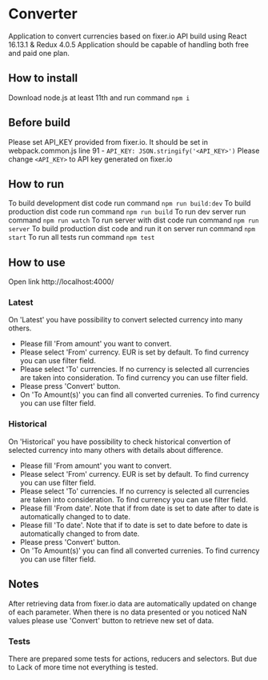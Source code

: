 # Converter
Application to convert currencies based on fixer.io API build using React 16.13.1 & Redux 4.0.5
Application should be capable of handling both free and paid one plan.

## How to install
Download node.js at least 11th and run command `npm i`

## Before build
Please set API_KEY provided from fixer.io.
It should be set in webpack.common.js line 91 - `API_KEY: JSON.stringify('<API_KEY>')`
Please change `<API_KEY>` to API key generated on fixer.io 

## How to run
To build development dist code run command `npm run build:dev`
To build production dist code run command `npm run build`
To run dev server run command `npm run watch`
To run server with dist code run command `npm run server`
To build production dist code and run it on server run command `npm start`
To run all tests run command `npm test`

## How to use
Open link http://localhost:4000/
### Latest
On 'Latest' you have possibility to convert selected currency into many others.
- Please fill 'From amount' you want to convert.
- Please select 'From' currency. EUR is set by default. To find currency you can use filter field.
- Please select 'To' currencies. If no currency is selected all currencies are taken into consideration. To find currency you can use filter field.
- Please press 'Convert' button.
- On 'To Amount(s)' you can find all converted currenies. To find currency you can use filter field.
### Historical
On 'Historical' you have possibility to check historical convertion of selected currency into many others with details about difference.
- Please fill 'From amount' you want to convert.
- Please select 'From' currency. EUR is set by default. To find currency you can use filter field.
- Please select 'To' currencies. If no currency is selected all currencies are taken into consideration. To find currency you can use filter field.
- Please fill 'From date'. Note that if from date is set to date after to date is automatically changed to to date.
- Please fill 'To date'. Note that if to date is set to date before to date is automatically changed to from date.
- Please press 'Convert' button.
- On 'To Amount(s)' you can find all converted currenies. To find currency you can use filter field.

## Notes
After retrieving data from fixer.io data are automatically updated on change of each parameter. When there is no data presented or you noticed NaN values please use 'Convert' button to retrieve new set of data.
### Tests
There are prepared some tests for actions, reducers and selectors. But due to Lack of more time not everything is tested.
